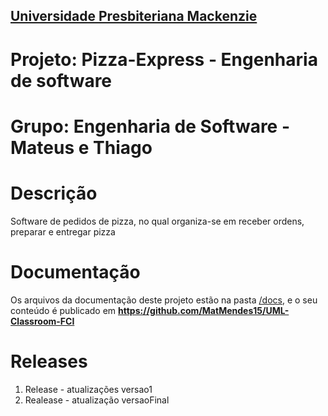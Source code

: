<h2><a href= "https://www.mackenzie.br">Universidade Presbiteriana Mackenzie</a></h2>

# Projeto: Pizza-Express - Engenharia de software

# Grupo: Engenharia de Software - Mateus e Thiago

# Descrição

Software de pedidos de pizza, no qual organiza-se em receber ordens, preparar e entregar pizza

# Documentação

Os arquivos da documentação deste projeto estão na pasta [/docs](/docs), e o seu conteúdo é publicado em **https://github.com/MatMendes15/UML-Classroom-FCI**



# Releases

1. Release - atualizações versao1
2. Realease - atualização versaoFinal
